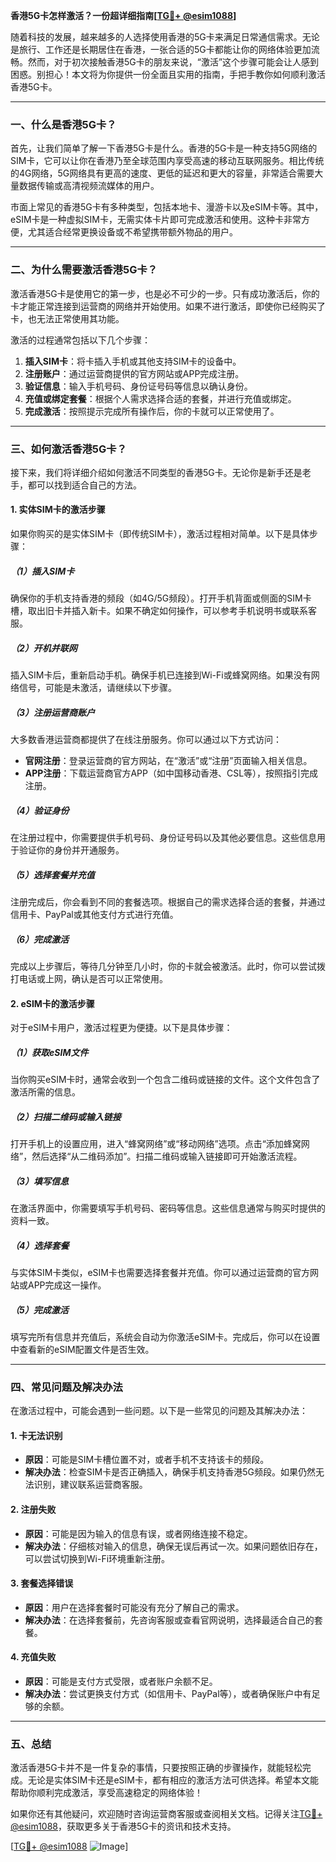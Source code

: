 **香港5G卡怎样激活？一份超详细指南[[TG💪+ @esim1088](https://t.me/s/esim1088)]**

随着科技的发展，越来越多的人选择使用香港的5G卡来满足日常通信需求。无论是旅行、工作还是长期居住在香港，一张合适的5G卡都能让你的网络体验更加流畅。然而，对于初次接触香港5G卡的朋友来说，“激活”这个步骤可能会让人感到困惑。别担心！本文将为你提供一份全面且实用的指南，手把手教你如何顺利激活香港5G卡。

---

### **一、什么是香港5G卡？**

首先，让我们简单了解一下香港5G卡是什么。香港的5G卡是一种支持5G网络的SIM卡，它可以让你在香港乃至全球范围内享受高速的移动互联网服务。相比传统的4G网络，5G网络具有更高的速度、更低的延迟和更大的容量，非常适合需要大量数据传输或高清视频流媒体的用户。

市面上常见的香港5G卡有多种类型，包括本地卡、漫游卡以及eSIM卡等。其中，eSIM卡是一种虚拟SIM卡，无需实体卡片即可完成激活和使用。这种卡非常方便，尤其适合经常更换设备或不希望携带额外物品的用户。

---

### **二、为什么需要激活香港5G卡？**

激活香港5G卡是使用它的第一步，也是必不可少的一步。只有成功激活后，你的卡才能正常连接到运营商的网络并开始使用。如果不进行激活，即使你已经购买了卡，也无法正常使用其功能。

激活的过程通常包括以下几个步骤：
1. **插入SIM卡**：将卡插入手机或其他支持SIM卡的设备中。
2. **注册账户**：通过运营商提供的官方网站或APP完成注册。
3. **验证信息**：输入手机号码、身份证号码等信息以确认身份。
4. **充值或绑定套餐**：根据个人需求选择合适的套餐，并进行充值或绑定。
5. **完成激活**：按照提示完成所有操作后，你的卡就可以正常使用了。

---

### **三、如何激活香港5G卡？**

接下来，我们将详细介绍如何激活不同类型的香港5G卡。无论你是新手还是老手，都可以找到适合自己的方法。

#### **1. 实体SIM卡的激活步骤**

如果你购买的是实体SIM卡（即传统SIM卡），激活过程相对简单。以下是具体步骤：

##### **（1）插入SIM卡**
确保你的手机支持香港的频段（如4G/5G频段）。打开手机背面或侧面的SIM卡槽，取出旧卡并插入新卡。如果不确定如何操作，可以参考手机说明书或联系客服。

##### **（2）开机并联网**
插入SIM卡后，重新启动手机。确保手机已连接到Wi-Fi或蜂窝网络。如果没有网络信号，可能是未激活，请继续以下步骤。

##### **（3）注册运营商账户**
大多数香港运营商都提供了在线注册服务。你可以通过以下方式访问：
- **官网注册**：登录运营商的官方网站，在“激活”或“注册”页面输入相关信息。
- **APP注册**：下载运营商官方APP（如中国移动香港、CSL等），按照指引完成注册。

##### **（4）验证身份**
在注册过程中，你需要提供手机号码、身份证号码以及其他必要信息。这些信息用于验证你的身份并开通服务。

##### **（5）选择套餐并充值**
注册完成后，你会看到不同的套餐选项。根据自己的需求选择合适的套餐，并通过信用卡、PayPal或其他支付方式进行充值。

##### **（6）完成激活**
完成以上步骤后，等待几分钟至几小时，你的卡就会被激活。此时，你可以尝试拨打电话或上网，确认是否可以正常使用。

#### **2. eSIM卡的激活步骤**

对于eSIM卡用户，激活过程更为便捷。以下是具体步骤：

##### **（1）获取eSIM文件**
当你购买eSIM卡时，通常会收到一个包含二维码或链接的文件。这个文件包含了激活所需的信息。

##### **（2）扫描二维码或输入链接**
打开手机上的设置应用，进入“蜂窝网络”或“移动网络”选项。点击“添加蜂窝网络”，然后选择“从二维码添加”。扫描二维码或输入链接即可开始激活流程。

##### **（3）填写信息**
在激活界面中，你需要填写手机号码、密码等信息。这些信息通常与购买时提供的资料一致。

##### **（4）选择套餐**
与实体SIM卡类似，eSIM卡也需要选择套餐并充值。你可以通过运营商的官方网站或APP完成这一操作。

##### **（5）完成激活**
填写完所有信息并充值后，系统会自动为你激活eSIM卡。完成后，你可以在设置中查看新的eSIM配置文件是否生效。

---

### **四、常见问题及解决办法**

在激活过程中，可能会遇到一些问题。以下是一些常见的问题及其解决办法：

#### **1. 卡无法识别**
- **原因**：可能是SIM卡槽位置不对，或者手机不支持该卡的频段。
- **解决办法**：检查SIM卡是否正确插入，确保手机支持香港5G频段。如果仍然无法识别，建议联系运营商客服。

#### **2. 注册失败**
- **原因**：可能是因为输入的信息有误，或者网络连接不稳定。
- **解决办法**：仔细核对输入的信息，确保无误后再试一次。如果问题依旧存在，可以尝试切换到Wi-Fi环境重新注册。

#### **3. 套餐选择错误**
- **原因**：用户在选择套餐时可能没有充分了解自己的需求。
- **解决办法**：在选择套餐前，先咨询客服或查看官网说明，选择最适合自己的套餐。

#### **4. 充值失败**
- **原因**：可能是支付方式受限，或者账户余额不足。
- **解决办法**：尝试更换支付方式（如信用卡、PayPal等），或者确保账户中有足够的余额。

---

### **五、总结**

激活香港5G卡并不是一件复杂的事情，只要按照正确的步骤操作，就能轻松完成。无论是实体SIM卡还是eSIM卡，都有相应的激活方法可供选择。希望本文能帮助你顺利完成激活，享受高速稳定的网络体验！

如果你还有其他疑问，欢迎随时咨询运营商客服或查阅相关文档。记得关注[TG💪+ @esim1088](https://t.me/s/esim1088)，获取更多关于香港5G卡的资讯和技术支持。

[[TG💪+ @esim1088](https://t.me/s/esim1088) ![Image](https://i.postimg.cc/4NQfJmqS/Snipaste-2025-05-13-00-14-12.png)]